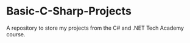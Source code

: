# Basic-C-Sharp-Projects
 A repository to store my projects from the C# and .NET Tech Academy course.

